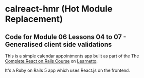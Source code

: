 # calreact-hmr (Hot Module Replacement)

## Code for Module 06 Lessons 04 to 07 - Generalised client side validations

This is a simple calendar appointments app built as part of the [The Complete React on Rails Course](https://learnetto.com/users/hrishio/courses/the-complete-react-on-rails-5-course) on [Learnetto](https://learnetto.com).

It's a Ruby on Rails 5 app which uses React.js on the frontend.

